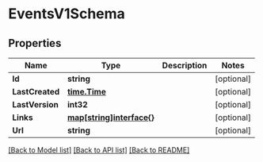 # EventsV1Schema

## Properties

Name | Type | Description | Notes
------------ | ------------- | ------------- | -------------
**Id** | **string** |  | [optional] 
**LastCreated** | [**time.Time**](time.Time.md) |  | [optional] 
**LastVersion** | **int32** |  | [optional] 
**Links** | [**map[string]interface{}**](.md) |  | [optional] 
**Url** | **string** |  | [optional] 

[[Back to Model list]](../README.md#documentation-for-models) [[Back to API list]](../README.md#documentation-for-api-endpoints) [[Back to README]](../README.md)


